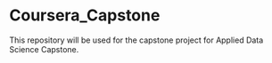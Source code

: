 # Coursera_Capstone
This repository will be used for the capstone project for Applied Data Science Capstone. 
